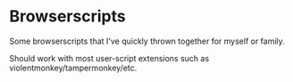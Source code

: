 # Browserscripts
Some browserscripts that I've quickly thrown together for myself or family.

Should work with most user-script extensions such as violentmonkey/tampermonkey/etc.
